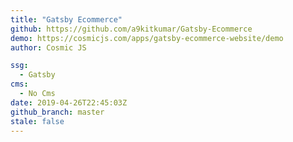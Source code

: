 ```yaml
---
title: "Gatsby Ecommerce"
github: https://github.com/a9kitkumar/Gatsby-Ecommerce
demo: https://cosmicjs.com/apps/gatsby-ecommerce-website/demo
author: Cosmic JS

ssg:
  - Gatsby
cms:
  - No Cms
date: 2019-04-26T22:45:03Z
github_branch: master
stale: false
---
```

